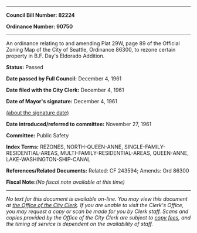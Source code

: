 

********

**Council Bill Number: 82224**
   
**Ordinance Number: 90750**
********

 An ordinance relating to and amending Plat 29W, page 89 of the Official Zoning Map of the City of Seattle, Ordinance 86300, to rezone certain property in B.F. Day's Eldorado Addition.

**Status:** Passed
   
**Date passed by Full Council:** December 4, 1961
   
**Date filed with the City Clerk:** December 4, 1961
   
**Date of Mayor's signature:** December 4, 1961
   
[(about the signature date)](/~public/approvaldate.htm)
   
   
   
**Date introduced/referred to committee:** November 27, 1961
   
**Committee:** Public Safety
   
   
**Index Terms:** REZONES, NORTH-QUEEN-ANNE, SINGLE-FAMILY-RESIDENTIAL-AREAS, MULTI-FAMILY-RESIDENTIAL-AREAS, QUEEN-ANNE, LAKE-WASHINGTON-SHIP-CANAL

**References/Related Documents:** Related: CF 243594; Amends: Ord 86300

**Fiscal Note:**_(No fiscal note available at this time)_
********

_No text for this document is available on-line. You may view this document at [the Office of the City Clerk](http://www.seattle.gov/leg/clerk/contactUs.htm). If you are unable to visit the Clerk's Office, you may request a copy or scan be made for you by Clerk staff. Scans and copies provided by the Office of the City Clerk are subject to [copy fees](http://clerk.seattle.gov/~public/clerkfees.htm), and the timing of service is dependent on the availability of staff._

